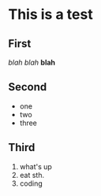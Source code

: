 # This is a test

## First
*blah*
_blah_
**blah**
## Second
* one
* two
* three
## Third
1. what's up
2. eat sth.
3. coding

